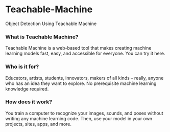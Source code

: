 # Teachable-Machine
Object Detection Using Teachable Machine
### What is Teachable Machine?
Teachable Machine is a web-based tool that makes creating machine learning models fast, easy, and accessible for everyone. You can try it here.

### Who is it for?
Educators, artists, students, innovators, makers of all kinds – really, anyone who has an idea they want to explore. No prerequisite machine learning knowledge required.

### How does it work?
You train a computer to recognize your images, sounds, and poses without writing any machine learning code. Then, use your model in your own projects, sites, apps, and more.
